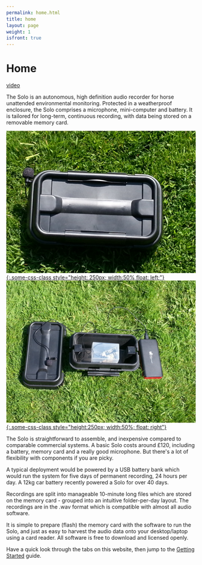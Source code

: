 ```yaml
---
permalink: home.html
title: home
layout: page
weight: 1
isfront: true
---
```


# Home

[video](https://youtu.be/2Fq05JlEKjw)

The Solo is an autonomous, high definition audio recorder for horse
unattended environmental monitoring. Protected in a weatherproof
enclosure, the Solo comprises a microphone, mini-computer and battery.
It is tailored for long-term, continuous recording, with data being
stored on a removable memory card.

[![what is this](/img/20160529_135006.jpg "boxed solo" ){:.some-css-class style="height: 250px; width:50% float: left;"}](/img/20160529_135006.jpg)
[![what is this](/img/20160529_135939.jpg "inside a solo" ){:.some-css-class style="height:250px; width:50%; float: right"}](/img/20160529_135939.jpg)

The Solo is straightforward to assemble, and inexpensive
compared to comparable commercial systems. A basic Solo costs around
£120, including a battery, memory card and a really good
microphone.  But there's a lot of flexibility with components if you
are picky.

A typical deployment would be powered by a USB battery bank which
would run the system for five days of permanent recording, 24 hours
per day.  A 12kg car battery recently powered a Solo for over 40 days.

Recordings are split into manageable 10-minute long files which are
stored on the memory card - grouped into an intuitive folder-per-day
layout.  The recordings are in the .wav format which is compatible
with almost all audio software.

It is simple to prepare (flash) the memory card with the software to
run the Solo, and just as easy to harvest the audio data onto your
desktop/laptop using a card reader.  All software is free to download
and licensed openly.


Have a quick look through the tabs on this website, then jump to
the [Getting Started](documentation/getting-started.html) guide.
